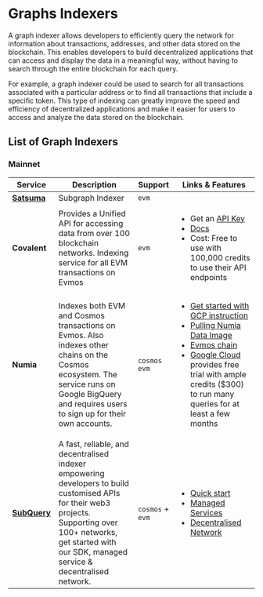 # Graphs Indexers

A graph indexer allows developers to efficiently query the network for information about transactions, addresses, and
other data stored on the blockchain. This enables developers to build decentralized applications that can access and
display the data in a meaningful way, without having to search through the entire blockchain for each query.

For example, a graph indexer could be used to search for all transactions associated with a particular address or to
find all transactions that include a specific token. This type of indexing can greatly improve the speed and efficiency
of decentralized applications and make it easier for users to access and analyze the data stored on the blockchain.

## List of Graph Indexers

### Mainnet

| Service      | Description                                                                                                                                                                                     | Support        | Links & Features                                                                                                                                                                                                                                                                                                                                                                                                                      |
| ------------ | ----------------------------------------------------------------------------------------------------------------------------------------------------------------------------------------------- | -------------- | ------------------------------------------------------------------------------------------------------------------------------------------------------------------------------------------------------------------------------------------------------------------------------------------------------------------------------------------------------------------------------------------------------------------------------------- |
| **[Satsuma](https://www.satsuma.xyz/)** | Subgraph Indexer                                                              | `evm`          |                                                                                                                                                                                                     |
| **Covalent** | Provides a Unified API for accessing data from over 100 blockchain networks. Indexing service for all EVM transactions on Evmos                                                                  | `evm`          | <ul><li>Get an [API Key](https://www.covalenthq.com/platform/#/auth/register/)</li><li>[Docs](https://www.covalenthq.com/docs/networks/evmos/)</li><li>Cost: Free to use with 100,000 credits to use their API endpoints</li></ul>                                                                                                                                                                                                    |
| **Numia**    | Indexes both EVM and Cosmos transactions on Evmos. Also indexes other chains on the Cosmos ecosystem. The service runs on Google BigQuery and requires users to sign up for their own accounts. | `cosmos` `evm` | <ul><li>[Get started with GCP instruction](https://docs.numia.xyz/using-numia/getting-started-with-gcp)</li><li>[Pulling Numia Data Image](https://docs.numia.xyz/using-numia/querying-numia-datasets)</li><li>[Evmos chain](https://docs.numia.xyz/using-numia/chains/evmos)</li><li>[Google Cloud](https://cloud.google.com/) provides free trial with ample credits ($300) to run many queries for at least a few months</li></ul> |
| **[SubQuery](https://subquery.network/)** | A fast, reliable, and decentralised indexer empowering developers to build customised APIs for their web3 projects. Supporting over 100+ networks, get started with our SDK, managed service & decentralised network. | `cosmos` + `evm` | <ul><li>[Quick start](https://academy.subquery.network/quickstart/quickstart.html)</li><li>[Managed Services](https://managedservice.subquery.network/)</li><li>[Decentralised Network](https://subquery.network/network)</li></ul> |
